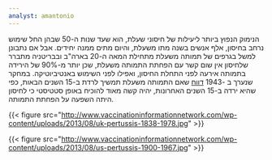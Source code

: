 ```yaml
---
analyst: amantonio
---
```


הנימוק הנפוץ ביותר ליעילות של חיסוני שעלת, הוא שעד שנות ה-50 שבהן החל שימוש נרחב בחיסון, אלף אנשים בשנה מתו משעלת, והיום מתים ממנה יחידים. אבל אם נתבונן למשל בגרפים של תמותה משעלת מתחילת המאה ה-20 בארה"ב ובבריטניה
מתברר שלחיסון אין שום קשר עם הפחתת התמותה משעלת, שכן יותר מ-90% של הירידה בתמותה אירעה לפני התחלת החיסון, ואפילו לפני השימוש באנטיביוטיקה.
במחקר שנערך ב -1943 [דווח](http://www.jstor.org/stable/4584441) שאם התמותה משעלת תמשיך לרדת ב-15 השנים הבאות, כפי שהיא ירדה ב-15 השנים האחרונות, יהיה קשה מאוד להוכיח באופן סטטיסטי כי לחיסון היתה השפעה על הפחתת התמותה.

{{< figure src="http://www.vaccinationinformationnetwork.com/wp-content/uploads/2013/08/uk-pertussis-1838-1978.jpg" >}}

{{< figure src="http://www.vaccinationinformationnetwork.com/wp-content/uploads/2013/08/us-pertussis-1900-1967.jpg" >}}
